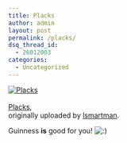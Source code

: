 ```yaml
---
title: Placks
author: admin
layout: post
permalink: /placks/
dsq_thread_id:
  - 26012003
categories:
  - Uncategorized
---
```

<div class="flickr-frame">
  <a href="http://www.flickr.com/photos/lotas/3160669/" title="photo sharing"><img src="http://photos1.flickr.com/3160669_5b9afe48b5_t.jpg" class="flickr-photo" alt="Placks" /></a><br /> <span class="flickr-caption"><br /> <a href="http://www.flickr.com/photos/lotas/3160669/">Placks</a>,<br /> originally uploaded by <a href="http://www.flickr.com/people/lotas/">lsmartman</a>.<br /> </span>
</div>

Guinness **is** good for you! <img src="http://blog.lotas-smartman.net/wp-includes/images/smilies/icon_smile.gif" alt=":)" class="wp-smiley" />  
<br clear="all" />